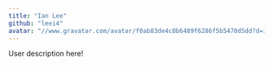 ```yaml
---
title: "Ian Lee"
github: "leei4"
avatar: "//www.gravatar.com/avatar/f0ab83de4c8b6489f6286f5b5470d5dd?d=identicon"
---
```


User description here!
